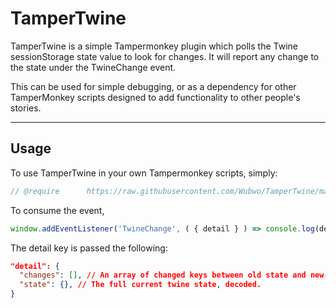 # TamperTwine

TamperTwine is a simple Tampermonkey plugin which polls the Twine sessionStorage state value to look for changes. It will report any change to the state under the TwineChange event.

This can be used for simple debugging, or as a dependency for other TamperMonkey scripts designed to add functionality to other people's stories.

------
## Usage

To use TamperTwine in your own Tampermonkey scripts, simply:

```js
// @require      https://raw.githubusercontent.com/Wubwo/TamperTwine/main/TamperTwine.js
````

To consume the event,

```js
window.addEventListener('TwineChange', ( { detail } ) => console.log(detail))
```

The detail key is passed the following:

```json
"detail": {
  "changes": [], // An array of changed keys between old state and new.
  "state": {}, // The full current twine state, decoded.
}
```